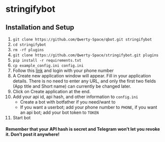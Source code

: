 # stringifybot

## Installation and Setup

1. `git clone https://github.com/Qwerty-Space/qbot.git stringifybot`
1. `cd stringifybot`
1. `rm -rf plugins`
1. `git clone https://github.com/Qwerty-Space/stringifybot.git plugins`
1. `pip install -r requirements.txt`
1.  `cp example_config.ini config.ini`
1.  Follow this [link][my telegram] and login with your phone number
1.  A Create new application window will appear.  Fill in your application details.  There is no need to enter any URL, and only the first two fields (App title and Short name) can currently be changed later.
1.  Click on Create application at the end.  
1.  Add your api id, api hash, and other information to `config.ini`
    -  Create a bot with botfather if you need/want to
    -  If you want a userbot; add your phone number to `PHONE`, if you want an api bot; add your bot token to `TOKEN`
1.  Start bot  

#### Remember that your API hash is secret and Telegram won’t let you revoke it.  Don’t post it anywhere!

[my telegram]: https://my.telegram.org/
